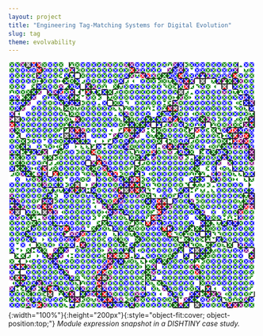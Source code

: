 ```yaml
---
layout: project
title: "Engineering Tag-Matching Systems for Digital Evolution"
slug: tag
theme: evolvability
---
```


![module expression snapshot in a DISHTINY case study](/resources/cover-tag.png){:width="100%"}{:height="200px"}{:style="object-fit:cover; object-position:top;"}
_Module expression snapshot in a DISHTINY case study._

